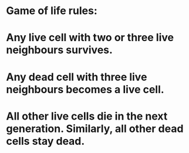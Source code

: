 # Game of life rules:
#   Any live cell with two or three live neighbours survives.
#   Any dead cell with three live neighbours becomes a live cell.
#   All other live cells die in the next generation. Similarly, all other dead cells stay dead.